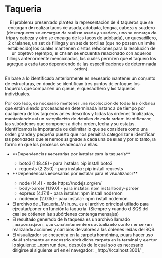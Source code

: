 # Taqueria
<div>
<p style="text-align: center;">El problema presentado plantea la representación de 4 taqueros que se encargan de realizar tacos de asada, adobada, lengua, cabeza y suadero (dos taqueros se encargan de realizar asada y suadero, uno se encarga de tripa y cabeza y otro se encarga de los tacos de adobada), un quesadillero, 2 chalanes, un set de fillings y un set de tortillas (que no poseen un límite establecido) los cuales mantienen ciertas relaciones para la resolución de un objetivo (ejemplo, el chalán se encuentra relacionado con aquellos fillings anteriormente mencionados, los cuales permiten que el taquero los agregue a cada taco dependiendo de las especificaciones de determinada orden). 
</p>

<p>En base a lo identificado anteriormente es necesario mantener un conjunto de estructuras, en donde se identifican tres puntos de enfoque: los taqueros que comparten un queue, el quesadillero y los taqueros individuales.</p>

<p>Por otro lado, es necesario mantener una recolección de todas las órdenes que están siendo procesadas en determinada instancia de tiempo por cualquiera de los taqueros antes descritos y todas las órdenes finalizadas, manteniendo así un recopilación de detalles de cada orden: identificador, las subórdenes que componen a dicha orden, fecha y su estatus.
Identificamos la importancia de delimitar lo que se considera como una orden grande y pequeña puesto que nos permitirá categorizar e identificar las prioridades que le hemos asignado a cada una de ellas y por lo tanto, la forma en que los procesos se adecuan a ellas.</p>
</div>
<div>
<ul>
    <li> **Dependencias necesarias por instalar para la taquería** </li>
    <ul>
        <li> boto3 (1.18.48) - para instalar: pip install boto3 </li>
        <li> requests (2.25.0) - para instalar: pip install requests </li>
    </ul>
    <li> **Dependencias necesarias por instalar para el visualizador**</li>
    <ul>
        <li>node (14.4) - node https://nodejs.org/en/ </li>
        <li>body-parser (1.19.0) - para instalar: npm install body-parser</li>
        <li>express (4.17.1) - para instalar: npm install nodemon</li>
        <li>nodemon (2.0.15) - para instalar: npm install nodemon</li>
    </ul>
    <li> El archivo de _Taqueria_Main.py_ es el archivo principal utiliado para ejecutar/poner en función la taquería. (Siempre y cuando el SQS del cual se obtienen las subórdenes contenga mensajes) </li>
    <li> El resultado generado de la taquería es un archivo llamado _response.json_ que constantemente es actualizado conforme se van realizando acciones y cambios de valores a las órdenes leídas del SQS. </li>
    <li> El visualizador se encuentra en la carpeta homónima, puara hacer uso de él solamente es necesario abrir dicha carpeta en la terminal y ejectur lo siguiente: _npm run dev_, después de lo cual solo es necesario dirigirse al siguiente url en el navegador: _ http://localhost:3001/ _ </li>
</ul>
</div>

